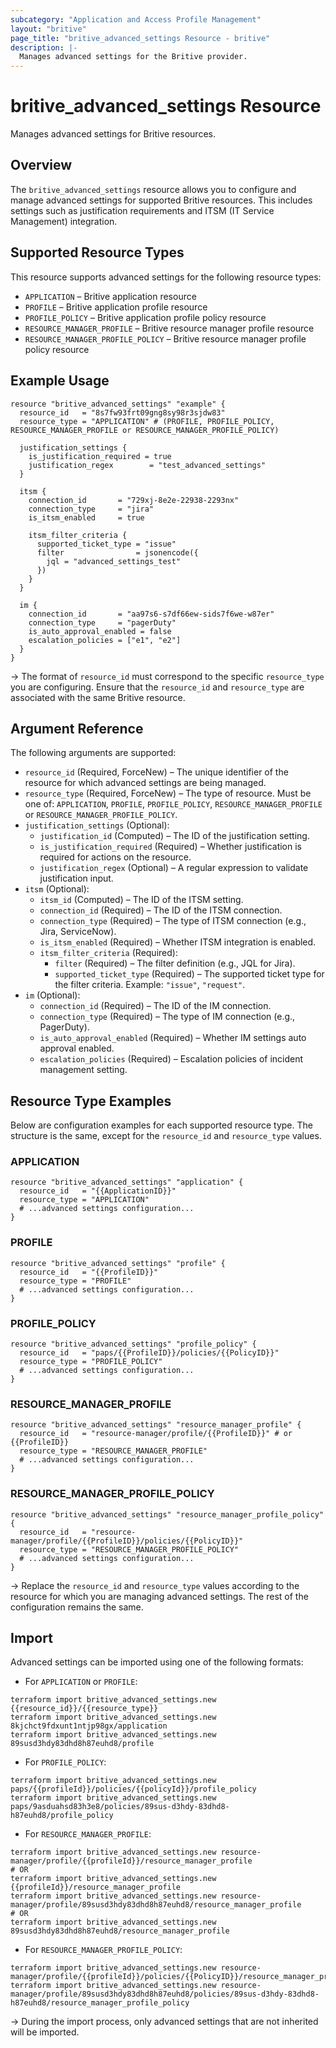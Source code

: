 ```yaml
---
subcategory: "Application and Access Profile Management"
layout: "britive"
page_title: "britive_advanced_settings Resource - britive"
description: |-
  Manages advanced settings for the Britive provider.
---
```


# britive_advanced_settings Resource

Manages advanced settings for Britive resources.

## Overview

The `britive_advanced_settings` resource allows you to configure and manage advanced settings for supported Britive resources. This includes settings such as justification requirements and ITSM (IT Service Management) integration.

## Supported Resource Types

This resource supports advanced settings for the following resource types:

- `APPLICATION` – Britive application resource
- `PROFILE` – Britive application profile resource
- `PROFILE_POLICY` – Britive application profile policy resource
- `RESOURCE_MANAGER_PROFILE` – Britive resource manager profile resource
- `RESOURCE_MANAGER_PROFILE_POLICY` – Britive resource manager profile policy resource

## Example Usage

```hcl
resource "britive_advanced_settings" "example" {
  resource_id   = "8s7fw93frt09gng8sy98r3sjdw83"
  resource_type = "APPLICATION" # (PROFILE, PROFILE_POLICY, RESOURCE_MANAGER_PROFILE or RESOURCE_MANAGER_PROFILE_POLICY)

  justification_settings {
    is_justification_required = true
    justification_regex        = "test_advanced_settings"
  }

  itsm {
    connection_id       = "729xj-8e2e-22938-2293nx"
    connection_type     = "jira"
    is_itsm_enabled     = true

    itsm_filter_criteria {
      supported_ticket_type = "issue"
      filter                = jsonencode({
        jql = "advanced_settings_test"
      })
    }
  }

  im {
    connection_id       = "aa97s6-s7df66ew-sids7f6we-w87er"
    connection_type     = "pagerDuty"
    is_auto_approval_enabled = false
    escalation_policies = ["e1", "e2"]
  }
}
```

-> The format of `resource_id` must correspond to the specific `resource_type` you are configuring. Ensure that the `resource_id` and `resource_type` are associated with the same Britive resource.

## Argument Reference

The following arguments are supported:

- `resource_id` (Required, ForceNew) – The unique identifier of the resource for which advanced settings are being managed.
- `resource_type` (Required, ForceNew) – The type of resource. Must be one of: `APPLICATION`, `PROFILE`, `PROFILE_POLICY`, `RESOURCE_MANAGER_PROFILE` or `RESOURCE_MANAGER_PROFILE_POLICY`.
- `justification_settings` (Optional):
  - `justification_id` (Computed) – The ID of the justification setting.
  - `is_justification_required` (Required) – Whether justification is required for actions on the resource.
  - `justification_regex` (Optional) – A regular expression to validate justification input.
- `itsm` (Optional):
  - `itsm_id` (Computed) – The ID of the ITSM setting.
  - `connection_id` (Required) – The ID of the ITSM connection.
  - `connection_type` (Required) – The type of ITSM connection (e.g., Jira, ServiceNow).
  - `is_itsm_enabled` (Required) – Whether ITSM integration is enabled.
  - `itsm_filter_criteria` (Required):
      - `filter` (Required) – The filter definition (e.g., JQL for Jira).
      - `supported_ticket_type` (Required) – The supported ticket type for the filter criteria. Example: `"issue"`, `"request"`.
- `im` (Optional):
  - `connection_id` (Required) – The ID of the IM connection.
  - `connection_type` (Required) – The type of IM connection (e.g., PagerDuty).
  - `is_auto_approval_enabled` (Required) – Whether IM settings auto approval enabled.
  - `escalation_policies` (Required) – Escalation policies of incident management setting.

## Resource Type Examples

Below are configuration examples for each supported resource type. The structure is the same, except for the `resource_id` and `resource_type` values.

### APPLICATION

```hcl
resource "britive_advanced_settings" "application" {
  resource_id   = "{{ApplicationID}}"
  resource_type = "APPLICATION"
  # ...advanced settings configuration...
}
```

### PROFILE

```hcl
resource "britive_advanced_settings" "profile" {
  resource_id   = "{{ProfileID}}"
  resource_type = "PROFILE"
  # ...advanced settings configuration...
}
```

### PROFILE_POLICY

```hcl
resource "britive_advanced_settings" "profile_policy" {
  resource_id   = "paps/{{ProfileID}}/policies/{{PolicyID}}"
  resource_type = "PROFILE_POLICY"
  # ...advanced settings configuration...
}
```

### RESOURCE_MANAGER_PROFILE

```hcl
resource "britive_advanced_settings" "resource_manager_profile" {
  resource_id   = "resource-manager/profile/{{ProfileID}}" # or {{ProfileID}}
  resource_type = "RESOURCE_MANAGER_PROFILE"
  # ...advanced settings configuration...
}
```

### RESOURCE_MANAGER_PROFILE_POLICY

```hcl
resource "britive_advanced_settings" "resource_manager_profile_policy" {
  resource_id   = "resource-manager/profile/{{ProfileID}}/policies/{{PolicyID}}"
  resource_type = "RESOURCE_MANAGER_PROFILE_POLICY"
  # ...advanced settings configuration...
}
```

-> Replace the `resource_id` and `resource_type` values according to the resource for which you are managing advanced settings. The rest of the configuration remains the same.

## Import
 
Advanced settings can be imported using one of the following formats:
 
- For `APPLICATION` or `PROFILE`:
 
```SH
terraform import britive_advanced_settings.new {{resource_id}}/{{resource_type}}
terraform import britive_advanced_settings.new 8kjchct9fdxunt1ntjp98gx/application
terraform import britive_advanced_settings.new 89susd3hdy83dhd8h87euhd8/profile
```
 
- For `PROFILE_POLICY`:
 
```SH
terraform import britive_advanced_settings.new paps/{{profileId}}/policies/{{policyId}}/profile_policy
terraform import britive_advanced_settings.new paps/9asduahsd83h3e8/policies/89sus-d3hdy-83dhd8-h87euhd8/profile_policy
```

- For `RESOURCE_MANAGER_PROFILE`:

```SH
terraform import britive_advanced_settings.new resource-manager/profile/{{profileId}}/resource_manager_profile
# OR
terraform import britive_advanced_settings.new {{profileId}}/resource_manager_profile
terraform import britive_advanced_settings.new resource-manager/profile/89susd3hdy83dhd8h87euhd8/resource_manager_profile
# OR
terraform import britive_advanced_settings.new 89susd3hdy83dhd8h87euhd8/resource_manager_profile
```

- For `RESOURCE_MANAGER_PROFILE_POLICY`:

```SH
terraform import britive_advanced_settings.new resource-manager/profile/{{profileId}}/policies/{{PolicyID}}/resource_manager_profile_policy
terraform import britive_advanced_settings.new resource-manager/profile/89susd3hdy83dhd8h87euhd8/policies/89sus-d3hdy-83dhd8-h87euhd8/resource_manager_profile_policy
```


-> During the import process, only advanced settings that are not inherited will be imported.